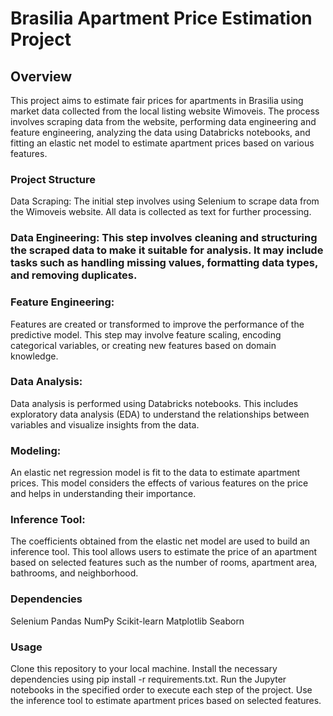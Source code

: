 
# Brasilia Apartment Price Estimation Project
## Overview
This project aims to estimate fair prices for apartments in Brasilia using market data collected from the local listing website Wimoveis. The process involves scraping data from the website, performing data engineering and feature engineering, analyzing the data using Databricks notebooks, and fitting an elastic net model to estimate apartment prices based on various features.

### Project Structure
Data Scraping: The initial step involves using Selenium to scrape data from the Wimoveis website. All data is collected as text for further processing.

### Data Engineering: This step involves cleaning and structuring the scraped data to make it suitable for analysis. It may include tasks such as handling missing values, formatting data types, and removing duplicates.

### Feature Engineering: 
Features are created or transformed to improve the performance of the predictive model. This step may involve feature scaling, encoding categorical variables, or creating new features based on domain knowledge.

### Data Analysis: 
Data analysis is performed using Databricks notebooks. This includes exploratory data analysis (EDA) to understand the relationships between variables and visualize insights from the data.

### Modeling: 
An elastic net regression model is fit to the data to estimate apartment prices. This model considers the effects of various features on the price and helps in understanding their importance.

### Inference Tool: 
The coefficients obtained from the elastic net model are used to build an inference tool. This tool allows users to estimate the price of an apartment based on selected features such as the number of rooms, apartment area, bathrooms, and neighborhood.

### Dependencies
Selenium
Pandas
NumPy
Scikit-learn
Matplotlib
Seaborn

### Usage
Clone this repository to your local machine.
Install the necessary dependencies using pip install -r requirements.txt.
Run the Jupyter notebooks in the specified order to execute each step of the project.
Use the inference tool to estimate apartment prices based on selected features.
